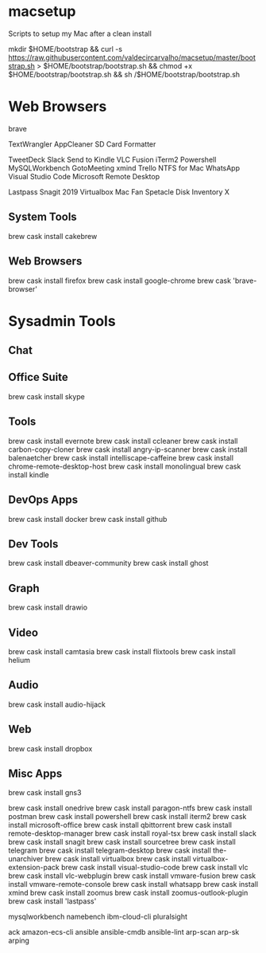 # macsetup
Scripts to setup my Mac after a clean install



mkdir $HOME/bootstrap && curl -s https://raw.githubusercontent.com/valdecircarvalho/macsetup/master/bootstrap.sh > $HOME/bootstrap/bootstrap.sh && chmod +x $HOME/bootstrap/bootstrap.sh && sh /$HOME/bootstrap/bootstrap.sh


# Web Browsers


brave

TextWrangler
AppCleaner
SD Card Formatter



TweetDeck
Slack
Send to Kindle
VLC
Fusion
iTerm2
Powershell
MySQLWorkbench
GotoMeeting
xmind
Trello
NTFS for Mac
WhatsApp
Visual Studio Code
Microsoft Remote Desktop

 
Lastpass
Snagit 2019
Virtualbox
Mac Fan
Spetacle
Disk Inventory X


## System Tools
brew cask install cakebrew

## Web Browsers
brew cask install firefox
brew cask install google-chrome
brew cask 'brave-browser'

# Sysadmin Tools

## Chat

## Office Suite
brew cask install skype

## Tools
brew cask install evernote
brew cask install ccleaner
brew cask install carbon-copy-cloner
brew cask install angry-ip-scanner
brew cask install balenaetcher
brew cask install intelliscape-caffeine
brew cask install chrome-remote-desktop-host
brew cask install monolingual
brew cask install kindle


## DevOps Apps
brew cask install docker
brew cask install github

## Dev Tools
brew cask install dbeaver-community
brew cask install ghost

## Graph
brew cask install drawio
## Video
brew cask install camtasia
brew cask install flixtools
brew cask install helium
## Audio
brew cask install audio-hijack
## Web
brew cask install dropbox

## Misc Apps
brew cask install gns3
 
brew cask install onedrive
brew cask install paragon-ntfs
brew cask install postman
brew cask install powershell
brew cask install iterm2
brew cask install microsoft-office
brew cask install qbittorrent
brew cask install remote-desktop-manager
brew cask install royal-tsx
brew cask install slack
brew cask install snagit
brew cask install sourcetree
brew cask install telegram
brew cask install telegram-desktop
brew cask install the-unarchiver
brew cask install virtualbox
brew cask install virtualbox-extension-pack
brew cask install visual-studio-code
brew cask install vlc
brew cask install vlc-webplugin
brew cask install vmware-fusion
brew cask install vmware-remote-console
brew cask install whatsapp
brew cask install xmind
brew cask install zoomus
brew cask install zoomus-outlook-plugin
brew cask install 'lastpass'



mysqlworkbench
namebench
 ibm-cloud-cli
 pluralsight



 ack
 amazon-ecs-cli
 ansible
 ansible-cmdb
 ansible-lint
 arp-scan
 arp-sk
 arping
 